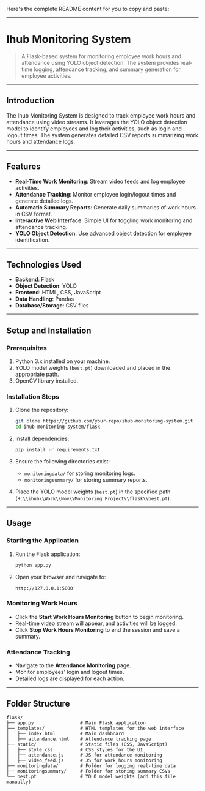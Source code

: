 Here's the complete README content for you to copy and paste:

---

# Ihub Monitoring System

> A Flask-based system for monitoring employee work hours and attendance using YOLO object detection. The system provides real-time logging, attendance tracking, and summary generation for employee activities.

---

## Introduction

The Ihub Monitoring System is designed to track employee work hours and attendance using video streams. It leverages the YOLO object detection model to identify employees and log their activities, such as login and logout times. The system generates detailed CSV reports summarizing work hours and attendance logs.

---

## Features

- **Real-Time Work Monitoring**: Stream video feeds and log employee activities.
- **Attendance Tracking**: Monitor employee login/logout times and generate detailed logs.
- **Automatic Summary Reports**: Generate daily summaries of work hours in CSV format.
- **Interactive Web Interface**: Simple UI for toggling work monitoring and attendance tracking.
- **YOLO Object Detection**: Use advanced object detection for employee identification.

---

## Technologies Used

- **Backend**: Flask
- **Object Detection**: YOLO
- **Frontend**: HTML, CSS, JavaScript
- **Data Handling**: Pandas
- **Database/Storage**: CSV files

---

## Setup and Installation

### Prerequisites

1. Python 3.x installed on your machine.
2. YOLO model weights (`best.pt`) downloaded and placed in the appropriate path.
3. OpenCV library installed.

### Installation Steps

1. Clone the repository:
   ```bash
   git clone https://github.com/your-repo/ihub-monitoring-system.git
   cd ihub-monitoring-system/flask
   ```

2. Install dependencies:
   ```bash
   pip install -r requirements.txt
   ```

3. Ensure the following directories exist:
   - `monitoringdata/` for storing monitoring logs.
   - `monitoringsummary/` for storing summary reports.

4. Place the YOLO model weights (`best.pt`) in the specified path (`R:\\ihub\\Work\\Nov\\Monitoring Project\\flask\\best.pt`).

---

## Usage

### Starting the Application

1. Run the Flask application:
   ```bash
   python app.py
   ```

2. Open your browser and navigate to:
   ```
   http://127.0.0.1:5000
   ```

### Monitoring Work Hours

- Click the **Start Work Hours Monitoring** button to begin monitoring.
- Real-time video stream will appear, and activities will be logged.
- Click **Stop Work Hours Monitoring** to end the session and save a summary.

### Attendance Tracking

- Navigate to the **Attendance Monitoring** page.
- Monitor employees' login and logout times.
- Detailed logs are displayed for each action.

---

## Folder Structure

```plaintext
flask/
├── app.py                 # Main Flask application
├── templates/             # HTML templates for the web interface
│   ├── index.html         # Main dashboard
│   ├── attendance.html    # Attendance tracking page
├── static/                # Static files (CSS, JavaScript)
│   ├── style.css          # CSS styles for the UI
│   ├── attendance.js      # JS for attendance monitoring
│   ├── video_feed.js      # JS for work hours monitoring
├── monitoringdata/        # Folder for logging real-time data
├── monitoringsummary/     # Folder for storing summary CSVs
└── best.pt                # YOLO model weights (add this file manually)
```

